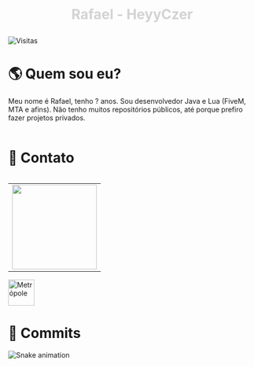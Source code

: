 <h1 align="center"><p style="color:lightgrey">Rafael - HeyyCzer</p></h1>
<img src="https://komarev.com/ghpvc/?username=HeyyCzer&color=lightgrey&label=Visitas" alt="Visitas">

<h1> 🌎 Quem sou eu? </h1>

Meu nome é Rafael, tenho ? anos. Sou desenvolvedor Java e Lua (FiveM, MTA e afins). Não tenho muitos repositórios públicos, até porque prefiro fazer projetos privados.
<br> <br/>

<h1> 👦 Contato </h1> 

<table align='right'>
  <row>
    <td>
      <img id="discordMPRP" height='172' src='https://github-readme-stats.vercel.app/api?username=HeyyCzer&show_icons=true&theme=dark'>
    </td>
  </row>
</table>


<a href="https://discord.gg/metropole">
    <img height='53' alt="Metrópole" src="https://logodownload.org/wp-content/uploads/2017/11/discord-logo-4-1.png">
</a>
  
<h1> 🎫 Commits </h1>

![Snake animation](https://github.com/HeyyCzer/HeyyCzer/blob/output/github-contribution-grid-snake.svg)
